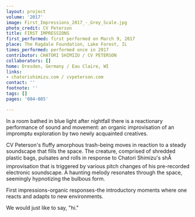 ```yaml
---
layout: project
volume: '2017'
image: First_Impressions_2017_-_Grey_Scale.jpg
photo_credit: CV Peterson
title: FIRST IMPRESSIONS
first_performed: first performed on March 9, 2017
place: The Ragdale Foundation, Lake Forest, IL
times_performed: performed once in 2017
contributor: CHATORI SHIMIZU / CV PETERSON
collaborators: []
home: Dresden, Germany / Eau Claire, WI
links:
- chatorishimizu.com / cvpeterson.com
contact: ''
footnote: ''
tags: []
pages: '084-085'

---
```


In a room bathed in blue light after nightfall there is a reactionary performance of sound and movement: an organic improvisation of an impromptu exploration by two newly acquainted creatives.

CV Peterson's fluffy amorphous trash-being moves in reaction to a steady soundscape that fills the space. The creature, comprised of shredded plastic bags, pulsates and rolls in response to Chatori Shimizu's shÅ improvisation that is triggered by various pitch changes of his pre-recorded electronic soundscape. A haunting melody resonates through the space, seemingly hypnotizing the bulbous form.

First impressions-organic responses-the introductory moments where one reacts and adapts to new environments.

We would just like to say, "hi."
